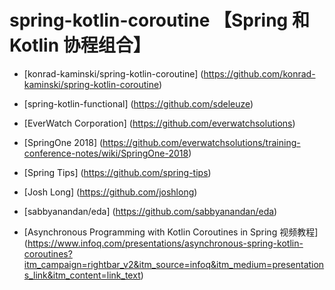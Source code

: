 # spring-kotlin-coroutine  【Spring 和 Kotlin 协程组合】
* [konrad-kaminski/spring-kotlin-coroutine] (https://github.com/konrad-kaminski/spring-kotlin-coroutine)
* [spring-kotlin-functional] (https://github.com/sdeleuze)
* [EverWatch Corporation] (https://github.com/everwatchsolutions)
* [SpringOne 2018] (https://github.com/everwatchsolutions/training-conference-notes/wiki/SpringOne-2018)

* [Spring Tips] (https://github.com/spring-tips)
* [Josh Long] (https://github.com/joshlong)
* [sabbyanandan/eda] (https://github.com/sabbyanandan/eda)

* [Asynchronous Programming with Kotlin Coroutines in Spring 视频教程] (https://www.infoq.com/presentations/asynchronous-spring-kotlin-coroutines?itm_campaign=rightbar_v2&itm_source=infoq&itm_medium=presentations_link&itm_content=link_text)





